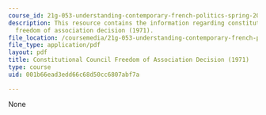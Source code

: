 ```yaml
---
course_id: 21g-053-understanding-contemporary-french-politics-spring-2014
description: This resource contains the information regarding constitutional council
  freedom of association decision (1971).
file_location: /coursemedia/21g-053-understanding-contemporary-french-politics-spring-2014/001b66ead3edd66c68d50cc6807abf7a_MIT21G_053S14_Constitu.pdf
file_type: application/pdf
layout: pdf
title: Constitutional Council Freedom of Association Decision (1971)
type: course
uid: 001b66ead3edd66c68d50cc6807abf7a

---
```

None